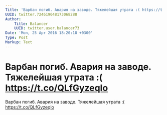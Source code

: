 ```yaml
---
Title: 'Варбан погиб. Авария на заводе. Тяжелейшая утрата :( https://t.co/QLfGyzeqlo'
UUID: twitter.724619048173068288
Author:
    Title: Balancer
    UUID: twitter.user.balancer73
Date: 'Mon, 25 Apr 2016 18:20:18 +0300'
Type: Post
Markup: Text
---
```


# Варбан погиб. Авария на заводе. Тяжелейшая утрата :( https://t.co/QLfGyzeqlo

Варбан погиб. Авария на заводе. Тяжелейшая утрата :(
https://t.co/QLfGyzeqlo